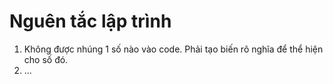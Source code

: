 # Nguên tắc lập trình

1. Không được nhúng 1 số nào vào code. Phải tạo biến rõ nghĩa để thể hiện cho số đó.
2. ...
